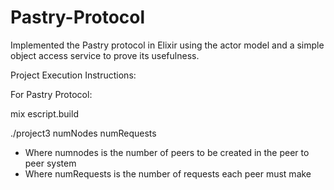 # Pastry-Protocol
Implemented the Pastry protocol in Elixir using the actor model and a simple object access service to prove its usefulness.

Project Execution Instructions:

For Pastry Protocol:

mix escript.build

./project3 numNodes numRequests

- Where numnodes is the number of peers to be created in the peer to peer system
- Where numRequests is the number of requests each peer must make
